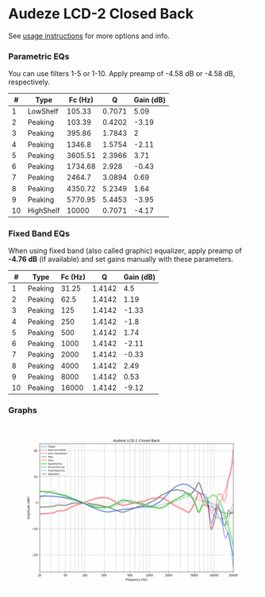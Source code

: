 # Audeze LCD-2 Closed Back
See [usage instructions](https://github.com/jaakkopasanen/AutoEq#usage) for more options and info.

### Parametric EQs
You can use filters 1-5 or 1-10. Apply preamp of -4.58 dB or -4.58 dB, respectively.

|   # | Type      |   Fc (Hz) |      Q |   Gain (dB) |
|-----|-----------|-----------|--------|-------------|
|   1 | LowShelf  |    105.33 | 0.7071 |        5.09 |
|   2 | Peaking   |    103.39 | 0.4202 |       -3.19 |
|   3 | Peaking   |    395.86 | 1.7843 |        2    |
|   4 | Peaking   |   1346.8  | 1.5754 |       -2.11 |
|   5 | Peaking   |   3605.51 | 2.3966 |        3.71 |
|   6 | Peaking   |   1734.68 | 2.928  |       -0.43 |
|   7 | Peaking   |   2464.7  | 3.0894 |        0.69 |
|   8 | Peaking   |   4350.72 | 5.2349 |        1.64 |
|   9 | Peaking   |   5770.95 | 5.4453 |       -3.95 |
|  10 | HighShelf |  10000    | 0.7071 |       -4.17 |

### Fixed Band EQs
When using fixed band (also called graphic) equalizer, apply preamp of **-4.76 dB** (if available) and set gains manually with these parameters.

|   # | Type    |   Fc (Hz) |      Q |   Gain (dB) |
|-----|---------|-----------|--------|-------------|
|   1 | Peaking |     31.25 | 1.4142 |        4.5  |
|   2 | Peaking |     62.5  | 1.4142 |        1.19 |
|   3 | Peaking |    125    | 1.4142 |       -1.33 |
|   4 | Peaking |    250    | 1.4142 |       -1.8  |
|   5 | Peaking |    500    | 1.4142 |        1.74 |
|   6 | Peaking |   1000    | 1.4142 |       -2.11 |
|   7 | Peaking |   2000    | 1.4142 |       -0.33 |
|   8 | Peaking |   4000    | 1.4142 |        2.49 |
|   9 | Peaking |   8000    | 1.4142 |        0.53 |
|  10 | Peaking |  16000    | 1.4142 |       -9.12 |

### Graphs
![](./Audeze%20LCD-2%20Closed%20Back.png)
